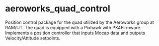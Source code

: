 # aeroworks_quad_control
Position control package for the quad utilized by the Aeroworks group at RAM/UT. The quad is equipped with a Pixhawk with PX4Firmware. Implements a position controller that inputs Mocap data and outputs Velocity/Attitude setpoints. 
